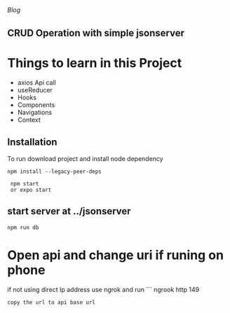 ###### Blog 

## CRUD Operation with simple jsonserver
# Things to learn in this Project
 - axios  Api call  
 - useReducer 
 - Hooks
 - Components
 - Navigations  
 - Context

## Installation
To run
download project and install node dependency
 
 ``` 
 npm install --legacy-peer-deps 
 
  npm start 
  or expo start
 ```
 

## start server at ../jsonserver
```
npm run db 
```

# Open api and change uri if runing on phone
if not using direct Ip address use ngrok and run ```
ngrook http 149 
``` in ngrok folder in jsonserver project
copy the url to api base url

